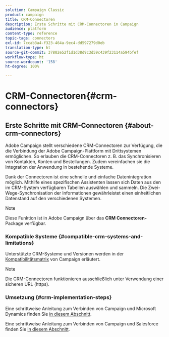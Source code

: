 ```yaml
---
solution: Campaign Classic
product: campaign
title: CRM-Connectoren
description: Erste Schritte mit CRM-Connectoren in Campaign
audience: platform
content-type: reference
topic-tags: connectors
exl-id: 7ccab3a4-f323-464a-9ec4-dd597279d0eb
translation-type: ht
source-git-commit: 37802e52f1d1d38d9c3d59c439f23114a594bfef
workflow-type: ht
source-wordcount: '158'
ht-degree: 100%

---
```


# CRM-Connectoren{#crm-connectors}

## Erste Schritte mit CRM-Connectoren {#about-crm-connectors}

Adobe Campaign stellt verschiedene CRM-Connectoren zur Verfügung, die die Verbindung der Adobe Campaign-Plattform mit Drittsystemen ermöglichen. So erlauben die CRM-Connectoren z. B. das Synchronisieren von Kontakten, Konten und Bestellungen. Zudem vereinfachen sie die Integration der Anwendung in bestehende Systeme.

Dank der Connectoren ist eine schnelle und einfache Datenintegration möglich. Mithilfe eines spezifischen Assistenten lassen sich Daten aus den im CRM-System verfügbaren Tabellen auswählen und sammeln. Die Zwei-Wege-Synchronisation der Informationen gewährleistet einen einheitlichen Datenstand auf den verschiedenen Systemen.

>[!NOTE]
>
>Diese Funktion ist in Adobe Campaign über das **CRM Connectoren-** Package verfügbar.


### Kompatible Systeme {#compatible-crm-systems-and-limitations}

Unterstützte CRM-Systeme und Versionen werden in der [Kompatibilitätsmatrix](../../rn/using/compatibility-matrix.md) von Campaign erläutert.

>[!NOTE]
>
>Die CRM-Connectoren funktionieren ausschließlich unter Verwendung einer sicheren URL (https).

### Umsetzung {#crm-implementation-steps}

Eine schrittweise Anleitung zum Verbinden von Campaign und Microsoft Dynamics finden Sie [in diesem Abschnitt](../../platform/using/crm-ms-dynamics.md).


Eine schrittweise Anleitung zum Verbinden von Campaign und Salesforce finden Sie [in diesem Abschnitt](../../platform/using/crm-sfdc.md).
